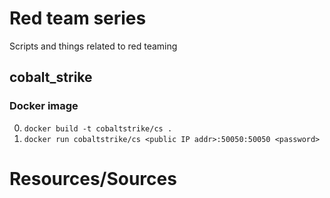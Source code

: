 # Red team series
Scripts and things related to red teaming

## cobalt_strike
### Docker image
0. `docker build -t cobaltstrike/cs .`
0. `docker run cobaltstrike/cs <public IP addr>:50050:50050 <password>`

# Resources/Sources

